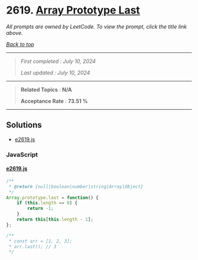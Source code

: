 # 2619. [Array Prototype Last](<https://leetcode.com/problems/array-prototype-last>)

*All prompts are owned by LeetCode. To view the prompt, click the title link above.*

*[Back to top](<../README.md>)*

------

> *First completed : July 10, 2024*
>
> *Last updated : July 10, 2024*

------

> **Related Topics** : **N/A**
>
> **Acceptance Rate** : **73.51 %**

------

## Solutions

- [e2619.js](<../my-submissions/e2619.js>)
### JavaScript
#### [e2619.js](<../my-submissions/e2619.js>)
```JavaScript
/**
 * @return {null|boolean|number|string|Array|Object}
 */
Array.prototype.last = function() {
    if (this.length == 0) {
        return -1;
    }
    return this[this.length - 1];
};

/**
 * const arr = [1, 2, 3];
 * arr.last(); // 3
 */
```

